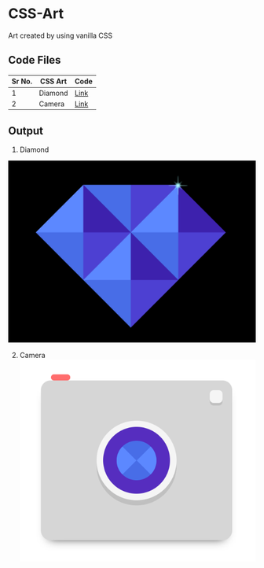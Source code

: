 # CSS-Art
Art created by using vanilla CSS

## Code Files
|Sr No. | CSS Art | Code |
|-------|---------|------|
| 1 | Diamond | [Link](https://github.com/AdyaTech/CSS-Art/tree/main/Diamond) |
| 2 | Camera | [Link](https://github.com/AdyaTech/CSS-Art/tree/main/Camera) |


## Output
1. Diamond

![This is the Diamond output](https://github.com/AdyaTech/CSS-Art/blob/main/Diamond/Diamond.png)


2. Camera
![This is the Camera output](https://github.com/AdyaTech/CSS-Art/blob/main/Camera/camera.png)

